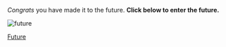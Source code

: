 *Congrats* you have made it to the future. **Click below to enter the future.**

![future](../Unknown-4.jpg)

[Future](future.md)

